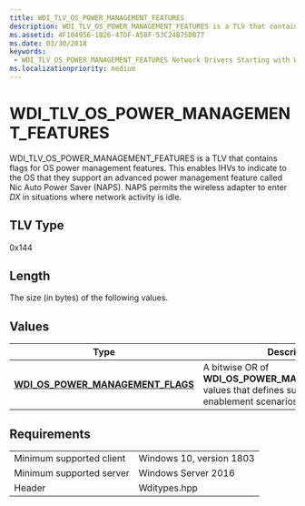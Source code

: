 ```yaml
---
title: WDI_TLV_OS_POWER_MANAGEMENT_FEATURES
description: WDI_TLV_OS_POWER_MANAGEMENT_FEATURES is a TLV that contains flags for OS power management features.
ms.assetid: 4F104956-1B26-47DF-A58F-53C24B75DB77
ms.date: 03/30/2018
keywords:
 - WDI_TLV_OS_POWER_MANAGEMENT_FEATURES Network Drivers Starting with Windows Vista
ms.localizationpriority: medium
---
```


# WDI_TLV_OS_POWER_MANAGEMENT_FEATURES

WDI_TLV_OS_POWER_MANAGEMENT_FEATURES is a TLV that contains flags for OS power management features. This enables IHVs to indicate to the OS that they support an advanced power management feature called Nic Auto Power Saver (NAPS). NAPS permits the wireless adapter to enter *DX* in situations where network activity is idle.

## TLV Type

0x144

## Length


The size (in bytes) of the following values.

## Values

| Type | Description |
| --- | --- |
| [**WDI_OS_POWER_MANAGEMENT_FLAGS**](https://docs.microsoft.com/windows-hardware/drivers/ddi/content/wditypes/ne-wditypes-_wdi_os_power_management_flags) | A bitwise OR of **WDI_OS_POWER_MANAGEMENT_FLAGS** values that defines supported NAPS enablement scenarios. |
 

## Requirements

| | |
| --- | --- |
| Minimum supported client | Windows 10, version 1803 |
| Minimum supported server | Windows Server 2016 |
| Header | Wditypes.hpp |

